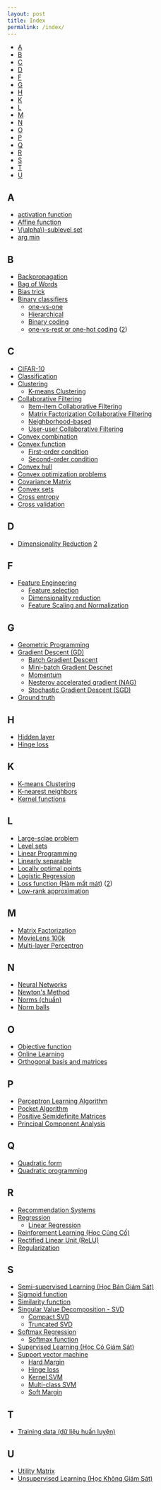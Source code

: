 ```yaml
---
layout: post
title: Index
permalink: /index/
---
```


<!-- MarkdownTOC -->

- [A](#a)
- [B](#b)
- [C](#c)
- [D](#d)
- [F](#f)
- [G](#g)
- [H](#h)
- [K](#k)
- [L](#l)
- [M](#m)
- [N](#n)
- [O](#o)
- [P](#p)
- [Q](#q)
- [R](#r)
- [S](#s)
- [T](#t)
- [U](#u)

<!-- /MarkdownTOC -->


<a name="a"></a>

## A
* [activation function](/2017/02/24/mlp/#-activation-functions)
* [Affine function](/2017/03/12/convexity/#-affine-functions)
* [\\(\alpha\\)-sublevel set](/2017/03/12/convexity/#-\\\alpha-\\-sublevel-sets)
* [arg min](/2017/01/01/kmeans/#ham-mat-mat-va-bai-toan-toi-uu)

<a name="b"></a>

## B

* [Backpropagation](/2017/02/24/mlp/#-backpropagation)
* [Bag of Words](/general/2017/02/06/featureengineering/#bag-of-words)
* [Bias trick](/2017/04/28/multiclasssmv/#-bias-trick)
* [Binary classifiers](/2017/02/11/binaryclassifiers/)
    - [one-vs-one](/2017/02/11/binaryclassifiers/#one-vs-one)
    - [Hierarchical](/2017/02/11/binaryclassifiers/#hierarchical-phan-tang)
    - [Binary coding](/2017/02/11/binaryclassifiers/#binary-coding)
    - [one-vs-rest or one-hot coding](/2017/02/11/binaryclassifiers/#one-vs-rest-hay-one-hot-coding) ([2](/2017/01/01/kmeans/#one-hot))

<a name="c"></a>

## C

* [CIFAR-10](/2017/04/28/multiclasssmv/#-bo-co-so-du-lieu-cifar)
* [Classification](/2016/12/27/categories/#classification-phan-loai)
* [Clustering](/2016/12/27/categories/#clustering-phan-nhom)    
    - [K-means Clustering](/2017/01/01/kmeans/)
* [Collaborative Filtering](/2017/05/24/collaborativefiltering/)
    - [Item-item Collaborative Filtering](/2017/05/24/collaborativefiltering/#-item-item-collaborative-filtering)
    - [Matrix Factorization Collaborative Filtering](/2017/05/31/matrixfactorization/)
    - [Neighborhood-based](/2017/05/24/collaborativefiltering/)
    - [User-user Collaborative Filtering](/2017/05/24/collaborativefiltering/#-user-user-collaborative-filtering)
* [Convex combination](/2017/03/12/convexity/#-convex-combination-va-convex-hulls)
* [Convex function](/2017/03/12/convexity/#-convex-functions)
    - [First-order condition](/2017/03/12/convexity/#-first-order-condition)
    - [Second-order condition](/2017/03/12/convexity/#-second-order-condition)
* [Convex hull](/2017/03/12/convexity/#-convex-combination-va-convex-hulls)
* [Convex optimization problems](/2017/03/19/convexopt/)
* [Covariance Matrix](/2017/06/15/pca/#-ky-vong-va-ma-tran-hiep-phuong-sai)
* [Convex sets](/2017/03/12/convexity/#-convex-sets)
* [Cross entropy](/2017/02/17/softmax/#-cross-entropy)
* [Cross validation](/2017/03/04/overfitting/#-cross-validation)

<a name="d"></a>

## D 
* [Dimensionality Reduction](/2017/06/15/pca/#-gioi-thieu) [2](/general/2017/02/06/featureengineering/#dimensionality-reduction)
<a name="f"></a>

## F

* [Feature Engineering](/general/2017/02/06/featureengineering/)
    - [Feature selection](/general/2017/02/06/featureengineering/#feature-selection)
    - [Dimensionality reduction](/general/2017/02/06/featureengineering/#dimensionality-reduction)
    - [Feature Scaling and Normalization](/general/2017/02/06/featureengineering/#feature-scaling-and-normalization)
<a name="g"></a>

## G

* [Geometric Programming](/2017/03/19/convexopt/#-geometric-programming)
* [Gradient Descent (GD)](/2017/01/12/gradientdescent/)
    - [Batch Gradient Descent](/2017/01/16/gradientdescent2/#-batch-gradient-descent)
    - [Mini-batch Gradient Descnet](/2017/01/16/gradientdescent2/#-mini-batch-gradient-descent)
    - [Momentum](/2017/01/16/gradientdescent2/#-momentum)
    - [Nesterov accelerated gradient (NAG)](https://tiepvupsu.github.io/2017/01/16/gradientdescent2/#-nesterov-accelerated-gradient-nag)
    - [Stochastic Gradient Descent (SGD)](/2017/01/16/gradientdescent2/#-stochastic-gradient-descent)
* [Ground truth](/2017/01/08/knn/#ground-truth)

<a name="h"></a>

## H 

* [Hidden layer](/2017/02/24/mlp/#-layers)
* [Hinge loss](/2017/04/13/softmarginsmv/#-hinge-loss)

<a name="k"></a>

## K 

* [K-means Clustering](/2017/01/01/kmeans/)
* [K-nearest neighbors](/2017/01/08/knn/)
* [Kernel functions](/2017/04/22/kernelsmv/#-ham-so-kernel)
<a name="l"></a>

## L

* [Large-sclae problem](/2017/01/12/gradientdescent/#large-scale)
* [Level sets](/2017/01/12/gradientdescent/#duong-dong-muc-level-sets)
* [Linear Programming](/2017/03/19/convexopt/#-linear-programming)
* [Linearly separable](/2017/01/21/perceptron/#bai-toan-perceptron)
* [Locally optimal points](/2017/03/19/convexopt/#-optimal-and-locally-optimal-points)
* [Logistic Regression](/2017/01/27/logisticregression/)
* [Loss function (Hàm mất mát)](/2016/12/28/linearregression/#ham-mat-mat) ([2](/2017/01/01/kmeans/#ham-mat-mat-va-bai-toan-toi-uu))
* [Low-rank approximation](/2017/06/07/svd/#-best-rank-\\k\\-approximation)

<a name="m"></a>

## M 
* [Matrix Factorization](/2017/05/31/matrixfactorization/)
* [MovieLens 100k](/2017/05/17/contentbasedrecommendersys/#-bai-toan-voi-co-so-du-lieu-movielens-k)
* [Multi-layer Perceptron](/2017/02/24/mlp/)

<a name="n"></a>

## N 

* [Neural Networks](/2017/01/21/perceptron/#-mo-hinh-neural-network-dau-tien)
* [Newton's Method](/2017/01/16/gradientdescent2/#-mot-phuong-phap-toi-uu-don-gian-khac-newtons-method)
* [Norms (chuẩn)](https://tiepvupsu.github.io/math/#-norms-chuan)
* [Norm balls](/2017/03/12/convexity/#-norm-balls)

<a name="o"></a>

## O

* [Objective function](/2017/03/12/convexity/#-gioi-thieu)
* [Online Learning](/2017/01/16/gradientdescent2/#online-learning)
* [Orthogonal basis and matrices](/2017/06/07/svd/#-he-truc-giao-va-truc-chuan)
<a name="p"></a>

## P

* [Perceptron Learning Algorithm](/2017/01/21/perceptron/)
* [Pocket Algorithm](/2017/01/21/perceptron/#pocket-algorithm)
* [Positive Semidefinite Matrices](/2017/03/12/convexity/#positive-semidefinite)
* [Principal Component Analysis](/2017/06/15/pca/)

<a name="q"></a>

## Q

* [Quadratic form](/2017/03/12/convexity/#-quadratic-forms)
* [Quadratic programming](/2017/03/19/convexopt/#-quadratic-programming)

<a name="r"></a>

## R
* [Recommendation Systems](/2017/05/17/contentbasedrecommendersys/)
* [Regression](/2016/12/27/categories/#regression-hoi-quy)
    - [Linear Regression](/2016/12/28/linearregression/)
* [Reinforement Learning (Học Củng Cố)](/2016/12/27/categories/#reinforcement-learning-hoc-cung-co)
* [Rectified Linear Unit (ReLU)](/2017/02/24/mlp/#-relu)
* [Regularization](/2017/03/04/overfitting/#-regularization)

<a name="s"></a>

## S 

* [Semi-supervised Learning (Học Bán Giám Sát)](/2016/12/27/categories/#semi-supervised-learning-hoc-ban-giam-sat)
* [Sigmoid function](/2017/01/27/logisticregression/#sigmoid-function)
* [Similarity function](/2017/05/24/collaborativefiltering/#-similarity-functions)
* [Singular Value Decomposition - SVD](/2017/06/07/svd/#-he-truc-giao-va-truc-chuan)
    - [Compact SVD](/2017/06/07/svd/#-compact-svd)
    - [Truncated SVD](/2017/06/07/svd/#-truncated-svd)
* [Softmax Regression](/2017/02/17/softmax/)
    - [Softmax function](/2017/02/17/softmax/#-softmax-function)
* [Supervised Learning (Học Có Giám Sát)](/2016/12/27/categories/#supervised-learning-hoc-co-giam-sat)
* [Support vector machine](/2017/04/09/smv/)
    - [Hard Margin](/2017/04/13/softmarginsmv/#hard-margin)
    - [Hinge loss](/2017/04/13/softmarginsmv/#-hinge-loss)
    - [Kernel SVM](/2017/04/22/kernelsmv/)
    - [Multi-class SVM](/2017/04/28/multiclasssmv/)
    - [Soft Margin](/2017/04/13/softmarginsmv/)

<a name="t"></a>

## T    

* [Training data (dữ liệu huấn luyện) ](/2016/12/27/categories/#supervised-learning-hoc-co-giam-sat)

<a name="u"></a>

## U
* [Utility Matrix](/2017/05/17/contentbasedrecommendersys/#-utility-matrix)
* [Unsupervised Learning (Học Không Giám Sát)](/2016/12/27/categories/#unsupervised-learning-hoc-khong-giam-sat)

